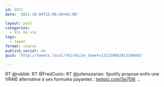 ```yaml
---
id: 5971
date: '2011-10-04T15:06:50+02:00'

layout: post
categories:
  - Vis ma vie
tags:
  - tweet
format: status
publish_social: no
guid: 'http://tweets.local/?birdsite_tweet=121239862413246465'

---
```


RT @rubbik: RT @FredCozic: RT @julienazarian: Spotify propose enfin une VRAIE alternative à ses formules payantes : [twitpic.com/5e70l6](http://twitpic.com/5e70l6) …